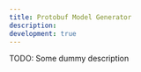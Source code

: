 ```yaml
---
title: Protobuf Model Generator
description:
development: true
---
```


TODO: Some dummy description